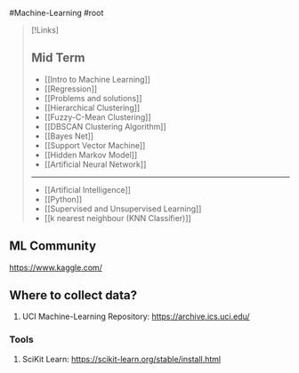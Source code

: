 #Machine-Learning #root 

>[!Links]
>## Mid Term
>- [[Intro to Machine Learning]]
>- [[Regression]]
>- [[Problems and solutions]]
>- [[Hierarchical Clustering]]
>- [[Fuzzy-C-Mean Clustering]]
>- [[DBSCAN Clustering Algorithm]]
>- [[Bayes Net]]
>- [[Support Vector Machine]]
>- [[Hidden Markov Model]]
>- [[Artificial Neural Network]]
>---
>- [[Artificial Intelligence]]
>- [[Python]]
>- [[Supervised and Unsupervised Learning]]
>- [[k nearest neighbour (KNN Classifier)]]

## ML Community
https://www.kaggle.com/

## **Where to collect data?**

1. UCI Machine-Learning Repository: https://archive.ics.uci.edu/
### **Tools**
1. SciKit Learn: https://scikit-learn.org/stable/install.html